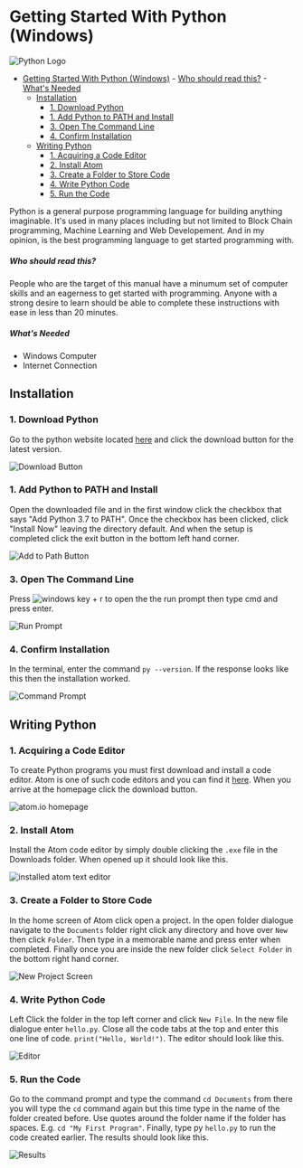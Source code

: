 # Getting Started With Python (Windows)

![Python Logo](https://www.python.org/static/community_logos/python-logo-master-v3-TM.png "The Python Logo")

- [Getting Started With Python (Windows)](#getting-started-with-python-windows)
                - [Who should read this?](#who-should-read-this)
                - [What's Needed](#whats-needed)
    - [Installation](#installation)
        - [1. Download Python](#1-download-python)
        - [1. Add Python to PATH and Install](#1-add-python-to-path-and-install)
        - [3. Open The Command Line](#3-open-the-command-line)
        - [4. Confirm Installation](#4-confirm-installation)
    - [Writing Python](#writing-python)
        - [1. Acquiring a Code Editor](#1-acquiring-a-code-editor)
        - [2. Install Atom](#2-install-atom)
        - [3. Create a Folder to Store Code](#3-create-a-folder-to-store-code)
        - [4. Write Python Code](#4-write-python-code)
        - [5. Run the Code](#5-run-the-code)

Python is a general purpose programming language for building anything imaginable.  It's used in many places including but not limited to Block Chain programming, Machine Learning and Web Developement. And in my opinion, is the best programming language to get started programming with.

##### Who should read this?
People who are the target of this manual have a minumum set of computer skills and an eagerness to get started
with programming.  Anyone with a strong desire to learn should be able to complete these instructions with ease in less than 20 minutes.

##### What's Needed
* Windows Computer
* Internet Connection


## Installation
### 1. Download Python
Go to the python website located [here](https://www.python.org/getit/) and click the download button for the latest version.


![Download Button](https://raw.githubusercontent.com/theapprenticewizard/python-intro/master/images/1.%20Download%20Python.PNG)

### 1. Add Python to PATH and Install
Open the downloaded file and in the first window click the checkbox that says "Add Python 3.7 to PATH".  Once the checkbox has been clicked, click "Install Now" leaving the directory default. And when the setup is completed click the exit button in the bottom left hand corner.


![Add to Path Button](https://raw.githubusercontent.com/theapprenticewizard/python-intro/master/images/2.%20Add%20Python%20to%20Path.PNG)

### 3. Open The Command Line
Press ![windows key](https://i.stack.imgur.com/MB2Nl.jpg) + r to open the the run prompt then type cmd and press enter.

![Run Prompt](https://raw.githubusercontent.com/theapprenticewizard/python-intro/master/images/3.%20Run%20Prompt.PNG)

### 4. Confirm Installation 
In the terminal, enter the command `py --version`.  If the response looks like this then the installation worked. 

![Command Prompt](https://raw.githubusercontent.com/theapprenticewizard/python-intro/master/images/5.%20Check%20Installation.PNG)


## Writing Python

### 1. Acquiring a Code Editor
To create Python programs you must first download and install a code editor. Atom is one of such code editors and you can find it [here](http://atom.io).   When you arrive at the homepage click the download button.

![atom.io homepage](https://raw.githubusercontent.com/theapprenticewizard/python-intro/master/images/1.%20Get%20Atom.PNG)

### 2. Install Atom
Install the Atom code editor by simply double clicking the `.exe` file in the Downloads folder. When opened up it should look like this. 

![installed atom text editor](https://raw.githubusercontent.com/theapprenticewizard/python-intro/master/images/2.%20Install%20Atom%20Code%20Editor.PNG)

### 3. Create a Folder to Store Code
In the home screen of Atom click open a project. In the open folder dialogue navigate to the `Documents` folder right click any directory and hove over `New` then click `Folder`.  Then type in a memorable name and press enter when completed. Finally once you are inside the new folder click `Select Folder` in the bottom right hand corner.

![New Project Screen](https://raw.githubusercontent.com/theapprenticewizard/python-intro/master/images/4.%20Select%20Folder.PNG)

### 4. Write Python Code
Left Click the folder in the top left corner and click `New File`.  In the new file dialogue enter `hello.py`.  Close all the code tabs at the top and enter this one line of code.  `print("Hello, World!")`. The editor should look like this.

![Editor](https://raw.githubusercontent.com/theapprenticewizard/python-intro/master/images/4.%20Code%20Capture.PNG)

### 5. Run the Code
Go to the command prompt and type the command `cd Documents` from there you will type the `cd` command again but this time type in the name of the folder created before.  Use quotes around the folder name if the folder has spaces. E.g. `cd "My First Program"`. Finally, type py `hello.py` to run the code created earlier. The results should look like this.

![Results](https://raw.githubusercontent.com/theapprenticewizard/python-intro/master/images/6.%20completed%20first%20program.PNG)